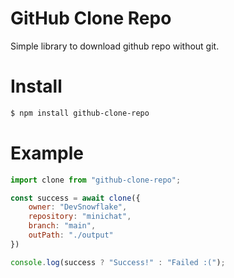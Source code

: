 # GitHub Clone Repo

Simple library to download github repo without git.

# Install

```sh
$ npm install github-clone-repo
```

# Example

```js
import clone from "github-clone-repo";

const success = await clone({
    owner: "DevSnowflake",
    repository: "minichat",
    branch: "main",
    outPath: "./output"
})

console.log(success ? "Success!" : "Failed :(");
```
